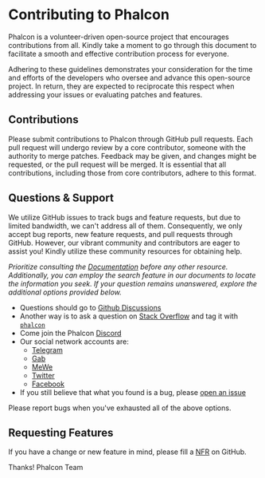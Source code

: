 # Contributing to Phalcon

Phalcon is a volunteer-driven open-source project that encourages contributions 
from all. Kindly take a moment to go through this document to facilitate a 
smooth and effective contribution process for everyone.

Adhering to these guidelines demonstrates your consideration for the time and 
efforts of the developers who oversee and advance this open-source project. 
In return, they are expected to reciprocate this respect when addressing your 
issues or evaluating patches and features.

## Contributions

Please submit contributions to Phalcon through GitHub pull requests. Each pull 
request will undergo review by a core contributor, someone with the authority 
to merge patches. Feedback may be given, and changes might be requested, or 
the pull request will be merged. It is essential that all contributions, 
including those from core contributors, adhere to this format.

## Questions & Support

We utilize GitHub issues to track bugs and feature requests, but due to limited 
bandwidth, we can't address all of them. Consequently, we only accept bug 
reports, new feature requests, and pull requests through GitHub. However, our 
vibrant community and contributors are eager to assist you! Kindly utilize 
these community resources for obtaining help.

_Prioritize consulting the [Documentation](https://phalcon.io/docs) before any other resource. 
Additionally, you can employ the search feature in our documents to locate the 
information you seek. If your question remains unanswered, explore the 
additional options provided below._

* Questions should go to [Github Discussions](https://phalcon.io/discussions)
* Another way is to ask a question on [Stack Overflow](https://stackoverflow.com/) and tag it with
  [`phalcon`](https://stackoverflow.com/questions/tagged/phalcon)
* Come join the Phalcon [Discord](https://phalcon.io/discord)
* Our social network accounts are:
  * [Telegram](https://phalcon.io/telegram)
  * [Gab](https://phalcon.io/gab)
  * [MeWe](https://phalcon.io/mewe)
  * [Twitter](https://phalcon.io/t)
  * [Facebook](https://phalcon.io/fb)
* If you still believe that what you found is a bug, please
  [open an issue](https://github.com/phalcon/cphalcon/issues/new)

Please report bugs when you've exhausted all of the above options.

## Requesting Features

If you have a change or new feature in mind, please fill a [NFR](https://docs.phalcon.io/en/latest/new-feature-request) on GitHub.

Thanks! 
Phalcon Team
